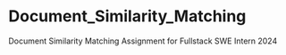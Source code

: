 # Document_Similarity_Matching
 Document Similarity Matching Assignment for Fullstack SWE Intern 2024
